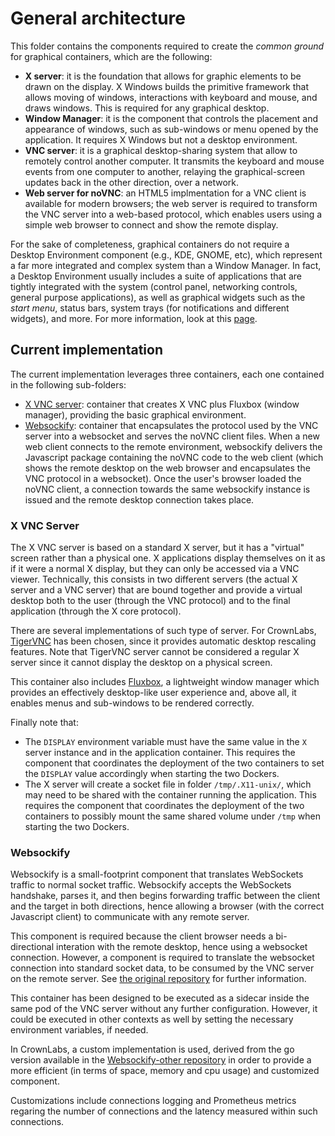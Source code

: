 # General architecture

This folder contains the components required to create the *common ground* for graphical containers, which are the following:

- **X server**: it is the foundation that allows for graphic elements to be drawn on the display. X Windows builds the primitive framework that allows moving of windows, interactions with keyboard and mouse, and draws windows. This is required for any graphical desktop.
- **Window Manager**: it is the component that controls the placement and appearance of windows, such as sub-windows or menu opened by the application. It requires X Windows but not a desktop environment.
- **VNC server**: it is a graphical desktop-sharing system that allow to remotely control another computer. It transmits the keyboard and mouse events from one computer to another, relaying the graphical-screen updates back in the other direction, over a network.
- **Web server for noVNC**: an HTML5 implmentation for a VNC client is available for modern browsers; the web server is required to transform the VNC server into a web-based protocol, which enables users using a simple web browser to connect and show the remote display.

For the sake of completeness, graphical containers do not require a Desktop Environment component (e.g., KDE, GNOME, etc), which represent a far more integrated and complex system than a Window Manager. In fact, a Desktop Environment usually includes a suite of applications that are tightly integrated with the system (control panel, networking controls, general purpose applications), as well as graphical widgets such as the *start menu*, status bars, system trays (for notifications and different widgets), and more. For more information, look at this [page](https://www.ghacks.net/2008/12/09/get-to-know-linux-desktop-environment-vs-window-manager/). <!-- markdown-link-check-disable-line -->


## Current implementation

The current implementation leverages three containers, each one contained in the following sub-folders:

- [X VNC server](tigervnc/): container that creates X VNC plus Fluxbox (window manager), providing the basic graphical environment.
- [Websockify](websockify/): container that encapsulates the protocol used by the VNC server into a websocket and serves the noVNC client files. When a new web client connects to the remote environment, websockify delivers the Javascript package containing the noVNC code to the web client (which shows the remote desktop on the web browser and encapsulates the VNC protocol in a websocket). Once the user's browser loaded the noVNC client, a connection towards the same websockify instance is issued and the remote desktop connection takes place.

### X VNC Server

The X VNC server is based on a standard X server, but it has a "virtual" screen rather than a physical one. X applications display themselves on it as if it were a normal X display, but they can only be accessed via a VNC viewer.
Technically, this consists in two different servers (the actual X server and a VNC server) that are bound together and provide a virtual desktop both to the user (through the VNC protocol) and to the final application (through the X core protocol).

There are several implementations of such type of server. For CrownLabs, [TigerVNC](https://github.com/TigerVNC/tigervnc) has been chosen, since it provides automatic desktop rescaling features.
Note that TigerVNC server cannot be considered a regular X server since it cannot display the desktop on a physical screen.

This container also includes [Fluxbox](http://fluxbox.org/), a lightweight window manager which provides an effectively desktop-like user experience and, above all, it enables menus and sub-windows to be rendered correctly.

Finally note that:
- The `DISPLAY` environment variable must have the same value in the `X` server instance and in the application container. This requires the component that coordinates the deployment of the two containers to set the `DISPLAY` value accordingly when starting the two Dockers.
- The X server will create a socket file in folder `/tmp/.X11-unix/`, which may need to be shared with the container running the application. This requires the component that coordinates the deployment of the two containers to possibly mount the same shared volume under `/tmp` when starting the two Dockers.


### Websockify

Websockify is a small-footprint component that translates WebSockets traffic to normal socket traffic.
Websockify accepts the WebSockets handshake, parses it, and then begins forwarding traffic between the client and the target in both directions, hence allowing a browser (with the correct Javascript client) to communicate with any remote server.

This component is required because the client browser needs a bi-directional interation with the remote desktop, hence using a websocket connection.
However, a component is required to translate the websocket connection into standard socket data, to be consumed by the VNC server on the remote server.
See [the original repository](https://github.com/novnc/websockify) for further information.

This container has been designed to be executed as a sidecar inside the same pod of the VNC server without any further configuration.
However, it could be executed in other contexts as well by setting the necessary environment variables, if needed.

In CrownLabs, a custom implementation is used, derived from the go version available in the [Websockify-other repository](https://github.com/novnc/websockify-other) in order to provide a more efficient (in terms of space, memory and cpu usage) and customized component.

Customizations include connections logging and Prometheus metrics regaring the number of connections and the latency measured within such connections.
